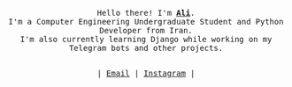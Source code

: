 <p align="center">
  <br><samp>
    Hello there! I'm <b><a target="_blank" href="https://github.com/Alihtt">Ali</a></b>.
    <br>I'm a Computer Engineering Undergraduate Student and Python Developer from Iran.<br>
    I'm also currently learning Django while working on my Telegram bots and other projects.<br>
    <br></samp>
</p>

<p align="center">
  <samp>
  | <a href = "mailto: aliht.workspace@gmail.com">Email</a> | <a href='https://instagram.com/al_iht'>Instagram</a> |
  </samp>
</p> 

